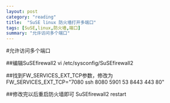 ```yaml
---
layout: post
category: "reading"
title:  "SuSE linux 防火墙打开多端口"
tags: [SuSE,linux,防火墙,端口]
summary: "允许访问多个端口"
---
```


#允许访问多个端口

##编辑SuSEfirewall2
vi /etc/sysconfig/SuSEfirewall2

##找到FW_SERVICES_EXT_TCP参数，修改为
FW_SERVICES_EXT_TCP="7080 ssh 8080 5901 53 8443 443 80"

##修改完以后重启防火墙即可
SuSEfirewall2  restart

